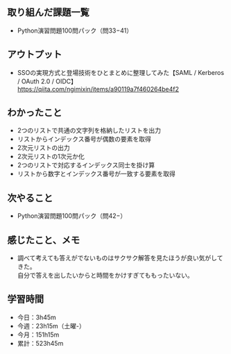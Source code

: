## 取り組んだ課題一覧
- Python演習問題100問パック（問33−41）
## アウトプット
- SSOの実現方式と登場技術をひとまとめに整理してみた【SAML / Kerberos / OAuth 2.0 / OIDC】   
https://qiita.com/ngimixin/items/a90119a7f460264be4f2
## わかったこと
- 2つのリストで共通の文字列を格納したリストを出力
- リストからインデックス番号が偶数の要素を取得
- 2次元リストの出力
- 2次元リストの1次元か化
- 2つのリストで対応するインデックス同士を掛け算
- リストから数字とインデックス番号が一致する要素を取得        
## 次やること
- Python演習問題100問パック（問42−）
## 感じたこと、メモ
- 調べて考えても答えがでないものはサクサク解答を見たほうが良い気がしてきた。  
自分で答えを出したいからと時間をかけすぎてももったいない。
## 学習時間
- 今日：3h45m
- 今週：23h15m（土曜-）
- 今月：151h15m
- 累計：523h45m
